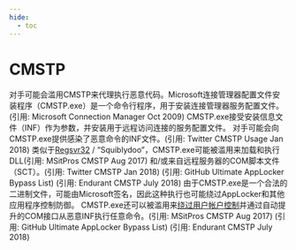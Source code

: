 ```yaml
---
hide:
  - toc
---
```


# CMSTP

对手可能会滥用CMSTP来代理执行恶意代码。Microsoft连接管理器配置文件安装程序（CMSTP.exe）是一个命令行程序，用于安装连接管理器服务配置文件。(引用: Microsoft Connection Manager Oct 2009) CMSTP.exe接受安装信息文件（INF）作为参数，并安装用于远程访问连接的服务配置文件。  对手可能会向CMSTP.exe提供感染了恶意命令的INF文件。(引用: Twitter CMSTP Usage Jan 2018) 类似于[Regsvr32](https://attack.mitre.org/techniques/T1218/010) / “Squiblydoo”，CMSTP.exe可能被滥用来加载和执行DLL(引用: MSitPros CMSTP Aug 2017) 和/或来自远程服务器的COM脚本文件（SCT）。(引用: Twitter CMSTP Jan 2018) (引用: GitHub Ultimate AppLocker Bypass List) (引用: Endurant CMSTP July 2018) 由于CMSTP.exe是一个合法的二进制文件，可能由Microsoft签名，因此这种执行也可能绕过AppLocker和其他应用程序控制防御。  CMSTP.exe还可以被滥用来[绕过用户帐户控制](https://attack.mitre.org/techniques/T1548/002)并通过自动提升的COM接口从恶意INF执行任意命令。(引用: MSitPros CMSTP Aug 2017) (引用: GitHub Ultimate AppLocker Bypass List) (引用: Endurant CMSTP July 2018)
